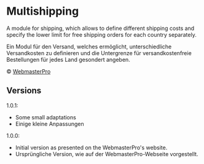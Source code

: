 Multishipping
=============

A module for shipping, which allows to define different shipping costs and specify the lower limit for free shipping orders for each country separately.

Ein Modul für den Versand, welches ermöglicht, unterschiedliche Versandkosten zu definieren und die Untergrenze für versandkostenfreie Bestellungen für jedes Land gesondert angeben.

© [WebmasterPro](http://www.webmasterpro.de/coding/article/php-tutorial-magento-extension-erstellen.html)

Versions
--------

1.0.1:
- Some small adaptations
- Einige kleine Anpassungen

1.0.0:
- Initial version as presented on the WebmasterPro's website.
- Ursprüngliche Version, wie auf der WebmasterPro-Webseite vorgestellt.
